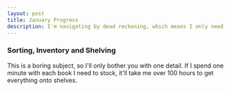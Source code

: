 ```yaml
---
layout: post
title: January Progress
description: I'm navigating by dead reckoning, which means I only need a good fix to know where I'm going next.
---
```


### Sorting, Inventory and Shelving

This is a boring subject, so I'll only bother you with one detail.  If I spend one minute with each book I need to stock, it'll take me over 100 hours to get everything onto shelves.